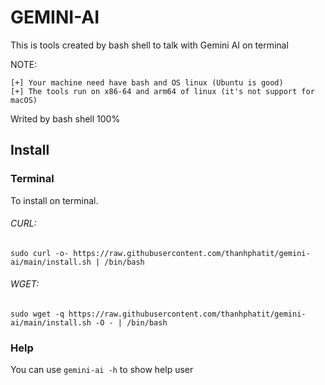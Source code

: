 # GEMINI-AI

This is tools created by bash shell to talk with Gemini AI on terminal

NOTE:

    [+] Your machine need have bash and OS linux (Ubuntu is good)
    [+] The tools run on x86-64 and arm64 of linux (it's not support for macOS)

Writed by bash shell 100%

## Install

### Terminal

To install on terminal.

###### CURL: 

```
sudo curl -o- https://raw.githubusercontent.com/thanhphatit/gemini-ai/main/install.sh | /bin/bash
```

###### WGET: 

```
sudo wget -q https://raw.githubusercontent.com/thanhphatit/gemini-ai/main/install.sh -O - | /bin/bash
```

### Help

You can use `gemini-ai -h` to show help user